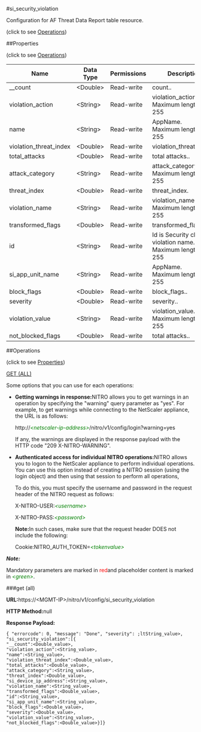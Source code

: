 #si_security_violation



Configuration for AF Threat Data Report table resource.

<span>(click to see [Operations](#operations))</span>



##Properties 

<span>(click to see [Operations](#operations))</span>





<table><thead><tr><th>Name</th><th>Data Type</th><th>Permissions</th><th>Description</th></tr></thead><tbody><tr><td>__count</td><td>&lt;Double></td><td>Read-write</td><td>count..</td></tr><tr><td>violation_action</td><td>&lt;String></td><td>Read-write</td><td>violation_action.<br>Maximum length = 255</td></tr><tr><td>name</td><td>&lt;String></td><td>Read-write</td><td>AppName.<br>Maximum length = 255</td></tr><tr><td>violation_threat_index</td><td>&lt;Double></td><td>Read-write</td><td>violation_threat_index..</td></tr><tr><td>total_attacks</td><td>&lt;Double></td><td>Read-write</td><td>total attacks..</td></tr><tr><td>attack_category</td><td>&lt;String></td><td>Read-write</td><td>attack_category.<br>Maximum length = 255</td></tr><tr><td>threat_index</td><td>&lt;Double></td><td>Read-write</td><td>threat_index.</td></tr><tr><td>violation_name</td><td>&lt;String></td><td>Read-write</td><td>violation_name.<br>Maximum length = 255</td></tr><tr><td>transformed_flags</td><td>&lt;Double></td><td>Read-write</td><td>transformed_flags..</td></tr><tr><td>id</td><td>&lt;String></td><td>Read-write</td><td>Id is Security check violation name.<br>Maximum length = 255</td></tr><tr><td>si_app_unit_name</td><td>&lt;String></td><td>Read-write</td><td>AppName.<br>Maximum length = 255</td></tr><tr><td>block_flags</td><td>&lt;Double></td><td>Read-write</td><td>block_flags..</td></tr><tr><td>severity</td><td>&lt;Double></td><td>Read-write</td><td>severity..</td></tr><tr><td>violation_value</td><td>&lt;String></td><td>Read-write</td><td>violation_value.<br>Maximum length = 255</td></tr><tr><td>not_blocked_flags</td><td>&lt;Double></td><td>Read-write</td><td>total attacks..</td></tr></tbody></table>

##Operations 

<span>(click to see [Properties](#properties))</span>





[GET (ALL)](#get-all)





Some options that you can use for each operations:

<ul><li><p><b>Getting warnings in response:</b>NITRO allows you to get warnings in an operation by specifying the "warning" query parameter as "yes". For example, to get warnings while connecting to the NetScaler appliance, the URL is as follows:</p><p>http://<span style="color:green;font-style:italic;">&lt;netscaler-ip-address&gt;</span>/nitro/v1/config/login?warning=yes</p><p>If any, the warnings are displayed in the response payload with the HTTP code "209 X-NITRO-WARNING".</p></li><li><p><b>Authenticated access for individual NITRO operations:</b>NITRO allows you to logon to the NetScaler appliance to perform individual operations. You can use this option instead of creating a NITRO session (using the login object) and then using that session to perform all operations,</p><p>To do this, you must specify the username and password in the request header of the NITRO request as follows:</p><p>X-NITRO-USER:<span style="color:green;font-style:italic;">&lt;username&gt;</span></p><p>X-NITRO-PASS:<span style="color:green;font-style:italic;">&lt;password&gt;</span></p><p><b>Note:</b>In such cases, make sure that the request header DOES not include the following:</p><p>Cookie:NITRO_AUTH_TOKEN=<span style="color:green;font-style:italic;">&lt;tokenvalue&gt;</span></p></li></ul>







***Note:*** 

Mandatory parameters are marked in <span style="color:#FF0000;">red</span>and placeholder content is marked in <span style="color:green;font-style:italic">&lt;green&gt;</span>.



###get (all)







<b>URL:</b>https://&lt;MGMT-IP&gt;/nitro/v1/config/si_security_violation

<b>HTTP Method:</b>null

<b>Response Payload: </b>
```
{ "errorcode": 0, "message": "Done", "severity": ;ltString_value>, "si_security_violation":[{
"__count":<Double_value>,
"violation_action":<String_value>,
"name":<String_value>,
"violation_threat_index":<Double_value>,
"total_attacks":<Double_value>,
"attack_category":<String_value>,
"threat_index":<Double_value>,
"si_device_ip_address":<String_value>,
"violation_name":<String_value>,
"transformed_flags":<Double_value>,
"id":<String_value>,
"si_app_unit_name":<String_value>,
"block_flags":<Double_value>,
"severity":<Double_value>,
"violation_value":<String_value>,
"not_blocked_flags":<Double_value>}]}
```








